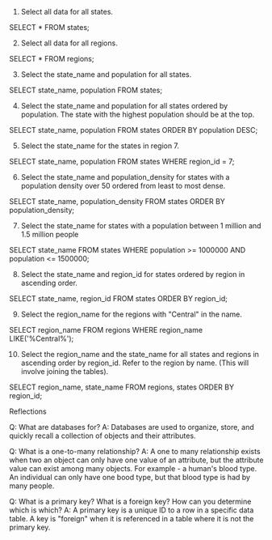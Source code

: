 <!-- Release 5 -->

1. Select all data for all states.

SELECT *
FROM states;

2. Select all data for all regions.

SELECT *
FROM regions;

3.  Select the state_name and population for all states.

SELECT state_name, population
FROM states;

4. Select the state_name and population for all states ordered by population. The state with the highest population should be at the top.

SELECT state_name, population
FROM states
ORDER BY population DESC;

5. Select the state_name for the states in region 7.

SELECT state_name, population
FROM states
WHERE region_id = 7;

6. Select the state_name and population_density for states with a population density over 50 ordered from least to most dense.

SELECT state_name, population_density
FROM states
ORDER BY population_density;

7. Select the state_name for states with a population between 1 million and 1.5 million people

SELECT state_name
FROM states
WHERE population >= 1000000 AND population <= 1500000;


8. Select the state_name and region_id for states ordered by region in ascending order.

SELECT state_name, region_id
FROM states
ORDER BY region_id;

9. Select the region_name for the regions with "Central" in the name.

SELECT region_name
FROM regions
WHERE region_name LIKE('%Central%');

10. Select the region_name and the state_name for all states and regions in ascending order by region_id. Refer to the region by name. (This will involve joining the tables).

SELECT region_name, state_name
FROM regions, states
ORDER BY region_id;

Reflections

Q: What are databases for?
A: Databases are used to organize, store, and quickly recall a collection of objects and their attributes.  

Q: What is a one-to-many relationship?
A: A one to many relationship exists when two an object can only have one value of an attribute, but the attribute value can exist among many objects.  For example - a human's blood type.  An individual can only have one  bood type, but that blood type is had by many people.

Q: What is a primary key? What is a foreign key? How can you determine which is which?
A: A primary key is a unique ID to a row in a specific data table. A key is "foreign" when it is referenced in a table where it is not the primary key.

